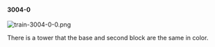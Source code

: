 #### 3004-0
![train-3004-0-0.png](https://github.com/lil-lab/nlvr/raw/master/nlvr/train/images/1/train-3004-0-0.png "train-3004-0-0.png")

There is a tower that the base and second block are the same in color.